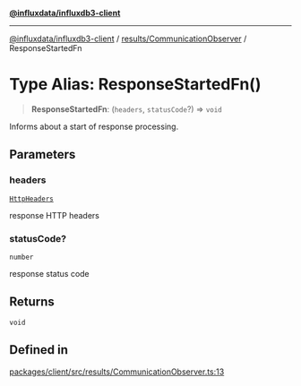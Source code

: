 [**@influxdata/influxdb3-client**](../../../index.md)

***

[@influxdata/influxdb3-client](../../../modules.md) / [results/CommunicationObserver](../index.md) / ResponseStartedFn

# Type Alias: ResponseStartedFn()

> **ResponseStartedFn**: (`headers`, `statusCode`?) => `void`

Informs about a start of response processing.

## Parameters

### headers

[`HttpHeaders`](HttpHeaders.md)

response HTTP headers

### statusCode?

`number`

response status code

## Returns

`void`

## Defined in

[packages/client/src/results/CommunicationObserver.ts:13](https://github.com/InfluxCommunity/influxdb3-js/blob/6328be2232de5032f7226e569b6b0154d8900f73/packages/client/src/results/CommunicationObserver.ts#L13)
